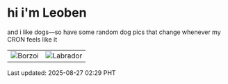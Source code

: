 # hi i'm Leoben

and i like dogs—so have some random dog pics that change whenever my CRON feels like it

|  |  |
|--------|----------|
| ![Borzoi](https://random-dog-vercel.vercel.app/api/random-borzoi?v=1756232991) | ![Labrador](https://random-dog-vercel.vercel.app/api/random-labrador?v=1756232991) |

Last updated: 2025-08-27 02:29 PHT
